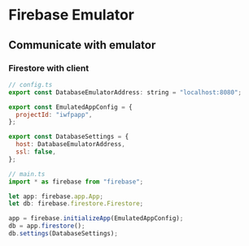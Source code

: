 # Firebase Emulator

## Communicate with emulator

### Firestore with client

```js
// config.ts
export const DatabaseEmulatorAddress: string = "localhost:8080";

export const EmulatedAppConfig = {
  projectId: "iwfpapp",
};

export const DatabaseSettings = {
  host: DatabaseEmulatorAddress,
  ssl: false,
};

// main.ts
import * as firebase from "firebase";

let app: firebase.app.App;
let db: firebase.firestore.Firestore;

app = firebase.initializeApp(EmulatedAppConfig);
db = app.firestore();
db.settings(DatabaseSettings);
```
